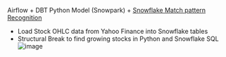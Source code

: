 Airflow + DBT Python Model (Snowpark) + <a href="https://github.com/KaterynaD/Growing-Stocks/blob/main/Dags/Growing%20Stocks%20based%20on%20Match%20of%20a%20Pattern%20Recognize.sql">Snowflake Match pattern Recognition</a>
- Load Stock OHLC data from Yahoo Finance into Snowflake tables
- Structural Break to find growing stocks in Python and Snowflake SQL
![image](https://github.com/KaterynaD/Growing-Stocks/assets/16999229/e1d88829-e246-4bfe-b62f-b6b37bccd06b)
